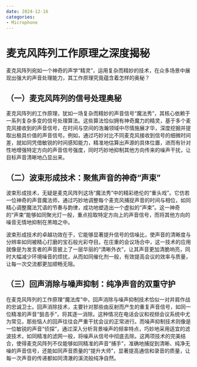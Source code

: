 ```yaml
---
date: 2024-12-16
categories:
- Microphone
---
```


# 麦克风阵列工作原理之深度揭秘
麦克风阵列宛如一个神奇的声学“精灵”，运用复杂而精妙的技术，在众多场景中展现出强大的声音处理能力，其工作原理究竟蕴含着怎样的奥秘？ 
<!-- more -->
## **（一）麦克风阵列的信号处理奥秘**

麦克风阵列的工作原理，犹如一场复杂而精妙的声音信号“魔法秀”，其核心依赖于一系列复杂多变的信号处理算法。这些算法恰似拥有神奇魔力的精灵，基于多个麦克风接收到的声音信号，在时间与空间的浩瀚领域中尽情施展才华，深度挖掘并提取出极具价值的声音信号。例如，通过巧妙对比不同麦克风接收到信号的细微时间差，就如同凭借敏锐的时间感知能力，精准地估算出声源的具体位置，进而有针对性地增强特定方向的声音信号强度，同时巧妙地抑制其他方向传来的噪声干扰，让目标声音清晰地凸显出来。

## **（二）波束形成技术：聚焦声音的神奇“声束”**

波束形成技术，无疑是麦克风阵列这场“魔法秀”中的精彩绝伦的“重头戏”。它仿若一位神奇的声音魔法师，通过巧妙地调整每个麦克风捕捉声音的时间与相位，如同精心调整魔法咒语的节奏与韵律，成功地塑造出一个虚拟的“声束”。这一神奇的“声束”能够如同聚光灯一般，重点拾取特定方向上的声音信号，而将其他方向的噪音无情地抑制在黑暗之中。

波束形成技术的卓越功效在于，它能够显著提升信号的信噪比，使声音的清晰度与分辨率如同被精心打磨的宝石般光彩夺目。在庄重的会议场合中，这一技术的应用就像是为发言者的声音披上了一层华丽的“清晰外衣”，让其声音更加清脆响亮，同时大幅减少环境噪音的烦扰，从而如同催化剂一般，有效提高会议的效率与质量，让每一次交流都更加顺畅无阻。

## **（三）回声消除与噪声抑制：纯净声音的双重守护**

在麦克风阵列的工作原理“魔法库”中，回声消除与噪声抑制技术恰似一对并肩作战的忠诚卫士。回声消除技术，主要针对那些由反射而产生的重复声音信号，如同一位精准的声音“狙击手”，将其逐一消除。这种情况在电话会议和视频会议系统中尤为常见，那些恼人的回声往往会严重干扰会议的正常进行。而噪声抑制技术则像是一位敏锐的声音“侦探”，通过深入分析背景噪声的频率特点，巧妙地采用适宜的滤波技术，如同精准的滤网一般，将噪声从信号中彻底去除。这两项技术的完美结合，使得麦克风阵列不仅能够如同精准的声音“捕手”，准确地捕捉到清晰、纯净无噪的声音信号，还能如同声音质量的“提升大师”，显著提高通信和录音的质量，让每一次声音的传递都如同清澈的溪流般纯净自然。